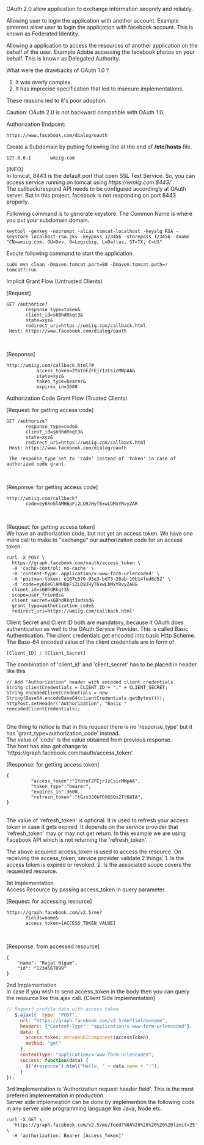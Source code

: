 OAuth 2.0 allow application to exchange information securely and reliably.

Allowing user to login the application with another account.
Example pinterest allow user to login the application with facebook account. 
This is known as Federated Identity.


Allowing a application to access the resources of another application on the behalf of the user. 
Example Adobe accessing the facebook photos on your behalf.
This is known as Delegated Authority.


What were the drawbacks of OAuth 1.0 ?
1. It was overly complex.
2. It has imprecise specification that led to insecure implementations.

These reasons led to it's poor adoption.

Caution: OAuth 2.0 is not backward compatible with OAuth 1.0.


<p>
Authorization Endpoint: 

```
https://www.facebook.com/dialog/oauth
```
</p>

<p>
Create a Subdomain by putting following line at the end of <b>/etc/hosts</b> file.
<br>

```127.0.0.1       wmiig.com```
</p>
<p>
[INFO]<br>
In tomcat, 8443 is the default port that open SSL Text Service. So, you can access service running on tomcat using <i>https://wmiig.com:8443/</i> .
<br>
The callback/respond API needs to be configured accordingly at OAuth server. But in this project, facebook is not responding on port 8443 properly.
</p> 

<p>
Following command is to generate keystore. The Common Name is where you put your subdomain.domain. 
<br>

```shell
keytool -genkey -noprompt -alias tomcat-localhost -keyalg RSA -keystore localhost-rsa.jks -keypass 123456 -storepass 123456 -dname "CN=wmiig.com, OU=Dev, O=Logicbig, L=Dallas, ST=TX, C=US"
```
</p>

<p>
Excute following command to start the application <br>

```maven
sudo mvn clean -Dmaven.tomcat.port=80 -Dmaven.tomcat.path=/ tomcat7:run
```
</p>
<p>
Implicit Grant Flow (Untrusted Clients)<br>

[Request]<br>
```$xslt
GET /authorize?
       response_type=token&
       client_id=s6BhdRkqt3&
       state=xyz&
       redirect_uri=https://wmiig.com/callback.html
 Host: https://www.facebook.com/dialog/oauth
```
<br>

[Response]<br>
```$xslt
http://wmiig.com/callback.html?#
           access_token=2YotnFZFEjr1zCsicMWpAA&
           state=xyz&
           token_type=bearer&
           expires_in=3600
```
</p>
<p>
Authorization Code Grant Flow (Trusted Clients)<br>

[Request: for getting access code] <br>
```$xslt
GET /authorize?
       response_type=code&
       client_id=s6BhdRkqt3&
       state=xyz&
       redirect_uri=https://wmiig.com/callback.html
 Host: https://www.facebook.com/dialog/oauth
 
 The response_type set to 'code' instead of 'token' in case of authorized code grant. 

```
<br>

[Response: for getting access code] <br>
```$xslt
http://wmiig.com/callback?
       code=ey6XeGlAMHBpFi2LQ9JHyT6xwLbMxYRvyZAR
```
<br>

[Request: for getting access token] <br>
We have an authorization code, but not yet an access token. We have one more call to make to "exchange" our authorization code for an access token.

```$xslt
curl -X POST \
  https://graph.facebook.com/oauth/access_token \
  -H 'cache-control: no-cache' \
  -H 'content-type: application/x-www-form-urlencoded' \
  -H 'postman-token: e167c570-95e3-bd73-20ab-10b14fed6d52' \
  -d 'code=ey6XeGlAMHBpFi2LQ9JHyT6xwLbMxYRvyZAR&
  client_id=s6BhdRkqt3&
  scope=user_friends&
  client_secret=s6BhdRkqt3sdssd&
  grant_type=authorization_code&
  redirect_uri=https://wmiig.com/callback.html'
```

Client Secret and Client ID both are mandatory, because it OAuth does authentication as well to the OAuth Service Provider. This is called Basic Authentication. The client credentials
get encoded into basic Http Scheme. The Base-64 encoded value of the client credentials are in form of 

```[Client_ID] : [Client_Secret]```

The combination of 'client_id' and 'client_secret' has to be placed in header like this

```$xslt
// Add "Authorization" header with encoded client credentials
String clientCredentials = CLIENT_ID + ":" + CLIENT_SECRET;
String encodedClientCredentials = new String(Base64.encodeBase64(clientCredentials.getBytes()));
httpPost.setHeader("Authorization", "Basic " +encodedClientCredentials);
```

<br>
One thing to notice is that in this request there is no 'response_type' but it has 'grant_type=authorization_code' instead.<br>
The value of 'code' is the value obtained from previous response.<br>
The host has also got change to 'https://graph.facebook.com/oauth/access_token'.
 
<br>

[Response: for getting access token] <br>
```$xslt
{
         "access_token":"2YotnFZFEjr1zCsicMWpAA",
         "token_type":"bearer",
         "expires_in":3600,
         "refresh_token":"tGzv3JOkF0XG5Qx2TlKWIA",
}
```
<br> The value of 'refresh_token' is optional. It is used to refresh your access token in case it gets expired. It depends on the service provider that 'refresh_token'
may or may not get return. In this example we are using Facebook API which is not returning the 'refresh_token'.
</p>
<p>
The above acquired access_token is used to access the resource. On receiving the access_token, service provider validate 2 things:
1. Is the access token is expired or revoked.
2. Is the associated scope covers the requested resource.

</p>
<p>
1st Implementation<br>
Access Resource by passing access_token in query parameter.

<br>

[Request: for accessing resource] <br>
```$xslt
https://graph.facebook.com/v2.5/me?
       fields=name&
       access_token=[ACCESS_TOKEN_VALUE]
```
<br>

[Response: from accessed resource] <br>
```$xslt
{
    "name": "Rajat Nigam",
    "id": "1234567899"
}
```
</p>
<p>
2nd Implementation <br>
In case if you wish to send access_token in the body then you can query the resource like this ajax call. (Client Side Implementation)<br>

```javascript
// Request profile data with access token
   $.ajax({  type: "POST",
     url: "https://graph.facebook.com/v2.5/me?fields=name",
     headers: {"Content-Type": "application/x-www-form-urlencoded"},
     data: {
       access_token: encodeURIComponent(accessToken),
       method: "get"
     },
     contentType: "application/x-www-form-urlencoded",
     success: function(data) {
       $("#response").html("Hello, " + data.name + "!");
     }
});
```
</p>
<p>
3rd Implementation is 'Authorization request header field'. This is the most prefered implementation in production. <br>
Server side implemeation can be done by implemention the following code in any server side programming language like Java, Node etc.<br>

```
curl -X GET \
  'https://graph.facebook.com/v2.5/me/feed?%0A%20%20%20%20%20limit=25' \
  -H 'authorization: Bearer [Access_Token]' 
```

</p>